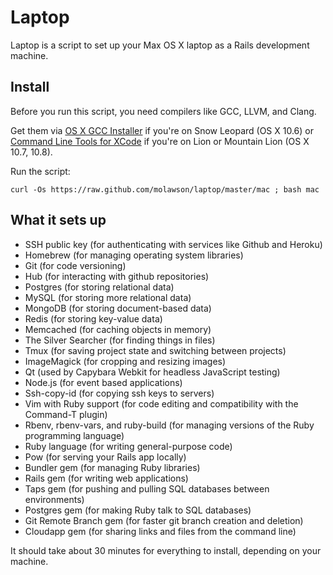 Laptop
======

Laptop is a script to set up your Max OS X laptop as a Rails development machine.

Install
-------

Before you run this script, you need compilers like GCC, LLVM, and Clang.

Get them via [OS X GCC Installer](https://github.com/kennethreitz/osx-gcc-installer/)
if you're on Snow Leopard (OS X 10.6) or
[Command Line Tools for XCode](https://developer.apple.com/downloads/index.action)
if you're on Lion or Mountain Lion (OS X 10.7, 10.8).

Run the script:

    curl -Os https://raw.github.com/molawson/laptop/master/mac ; bash mac

What it sets up
---------------

* SSH public key (for authenticating with services like Github and Heroku)
* Homebrew (for managing operating system libraries)
* Git (for code versioning)
* Hub (for interacting with github repositories)
* Postgres (for storing relational data)
* MySQL (for storing more relational data)
* MongoDB (for storing document-based data)
* Redis (for storing key-value data)
* Memcached (for caching objects in memory)
* The Silver Searcher (for finding things in files)
* Tmux (for saving project state and switching between projects)
* ImageMagick (for cropping and resizing images)
* Qt (used by Capybara Webkit for headless JavaScript testing)
* Node.js (for event based applications)
* Ssh-copy-id (for copying ssh keys to servers)
* Vim with Ruby support (for code editing and compatibility with the Command-T plugin)
* Rbenv, rbenv-vars, and ruby-build (for managing versions of the Ruby programming language)
* Ruby language (for writing general-purpose code)
* Pow (for serving your Rails app locally)
* Bundler gem (for managing Ruby libraries)
* Rails gem (for writing web applications)
* Taps gem (for pushing and pulling SQL databases between environments)
* Postgres gem (for making Ruby talk to SQL databases)
* Git Remote Branch gem (for faster git branch creation and deletion)
* Cloudapp gem (for sharing links and files from the command line)

It should take about 30 minutes for everything to install, depending on your machine.
